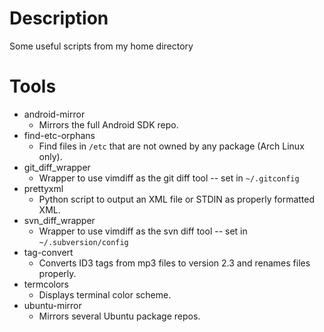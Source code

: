 # Description

Some useful scripts from my home directory

# Tools

* android-mirror
    * Mirrors the full Android SDK repo.
* find-etc-orphans
    * Find files in `/etc` that are not owned by any package (Arch Linux only).
* git\_diff\_wrapper
    * Wrapper to use vimdiff as the git diff tool -- set in `~/.gitconfig`
* prettyxml
    * Python script to output an XML file or STDIN as properly formatted XML.
* svn\_diff\_wrapper
    * Wrapper to use vimdiff as the svn diff tool -- set in
      `~/.subversion/config`
* tag-convert
    * Converts ID3 tags from mp3 files to version 2.3 and renames files
      properly.
* termcolors
    * Displays terminal color scheme.
* ubuntu-mirror
    * Mirrors several Ubuntu package repos.
